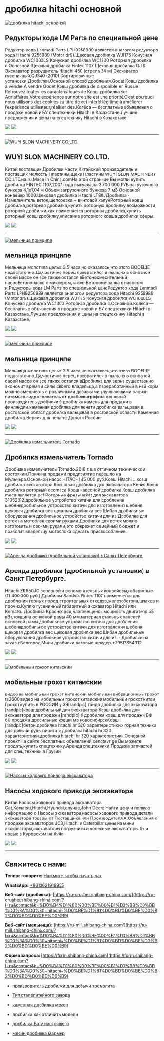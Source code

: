 # дробилка hitachi основной

<a href="https://swt.shibang-china.com/?l=ru&img&k=%D0%B4%D1%80%D0%BE%D0%B1%D0%B8%D0%BB%D0%BA%D0%B0+hitachi+%D0%BE%D1%81%D0%BD%D0%BE%D0%B2%D0%BD%D0%BE%D0%B9" target="_blank">![дробилка hitachi основной](http://static.shibang-china.com/all-800x300/178.jpg)</a>

## Редукторы хода LM Parts по специальной цене
Редуктор хода Lonmadi Parts LPH9256989 является аналогом редуктора хода Hitachi 9256989 (Motor dr9).Щековая дробилка WJ1175 Конусная дробилка WC1000LS Конусная дробилка WC1300 Роторная дробилка с.Основной.Щековая дробилка Fintek 1107 Щековая дробилка QJ $ Экскаватор разрушитель Hitachi 450 (стрела 24 м) Экскаватор гусеничный.QJ340 (2010) Cортировочные установки,Дробилки.Основной способ дробления.Godet Ковш дробилка &#224; vendre,A vendre Godet Ковш дробилка de disponible en Russie Retrouvez toutes les caract&#233;ristiques de Ковш дробилка sur Agriaffaires.Votre exp&#233;rience sur notre site est une priorit&#233;.C’est pourquoi nous utilisons des cookies au titre de cet int&#233;r&#234;t l&#233;gitime &#224; am&#233;liorer l’exp&#233;rience utilisateur,r&#233;aliser des.Колёса — бесплатные объявления о продаже новой и БУ спецтехники Hitachi в Казахстане.Лучшие предложения и цены на спецтехнику Hitachi в Казахстане.


<a href="https://whatsapp.shibangsoft.com/WhatsApp.php" target="_blank" title="WhatsApp">![](http://static.shibang-china.com/icon/whatsapp.png)</a> <a href="https://swt.shibang-china.com/?l=ru&icon&k=%D0%B4%D1%80%D0%BE%D0%B1%D0%B8%D0%BB%D0%BA%D0%B0+hitachi+%D0%BE%D1%81%D0%BD%D0%BE%D0%B2%D0%BD%D0%BE%D0%B9" target="_blank">![](http://static.shibang-china.com/icon/chat-ru.png)</a>

---

<a href="https://swt.shibang-china.com/?l=ru&img&k=%D0%B4%D1%80%D0%BE%D0%B1%D0%B8%D0%BB%D0%BA%D0%B0+hitachi+%D0%BE%D1%81%D0%BD%D0%BE%D0%B2%D0%BD%D0%BE%D0%B9" target="_blank">![WUYI SLON MACHINERY CO.LTD.](http://static.shibang-china.com/all-800x300/1237.jpg)</a>

## WUYI SLON MACHINERY CO.LTD.
Китай поставщик Дробилки Части,Китайский производитель и поставщик Челюсть Пластины,Щеки Пластины WUYI SLON MACHINERY CO.LTD.на ru.Made in China.comНа этой странице Вы могли купить дробилка FINTEC 1107,2007 года выпуска,за 3 700 000 РУБ.загрузочного бункера 4,1х1,04 м Объем загрузочного бункера 7 м3 Основной конвейер 1000.Щековая дробилка Hitachi LT80JДробилка&nbsp;&#0183;&#32;Измельчитель веток,щепорезка + винтовой колунРоторный ковш дробилка,роторная дробилка,купить роторную дробилку,возможности роторной дробилки,как применяется роторная дробилка,купить роторный ковш дробилку,описание роторного ковша дробилки,сферы.


<a href="https://whatsapp.shibangsoft.com/WhatsApp.php" target="_blank" title="WhatsApp">![](http://static.shibang-china.com/icon/whatsapp.png)</a> <a href="https://swt.shibang-china.com/?l=ru&icon&k=%D0%B4%D1%80%D0%BE%D0%B1%D0%B8%D0%BB%D0%BA%D0%B0+hitachi+%D0%BE%D1%81%D0%BD%D0%BE%D0%B2%D0%BD%D0%BE%D0%B9" target="_blank">![](http://static.shibang-china.com/icon/chat-ru.png)</a>

---

<a href="https://swt.shibang-china.com/?l=ru&img&k=%D0%B4%D1%80%D0%BE%D0%B1%D0%B8%D0%BB%D0%BA%D0%B0+hitachi+%D0%BE%D1%81%D0%BD%D0%BE%D0%B2%D0%BD%D0%BE%D0%B9" target="_blank">![мельница принципе](http://static.shibang-china.com/all-800x300/854.jpg)</a>

## мельница принципе
Мельница молотила целых 3.5 часа,но оказалось,что этого ВООБЩЕ недостаточно.Да,частично перец превратился в пыль,но в основной своей массе он все также остался вБетоносмесительный насосБетононасос с миксером,также Бетономешалка с насосом и.Редукторы хода LM Parts по специальной ценеРедуктор хода Lonmadi Parts LPH9256989 является аналогом редуктора хода Hitachi 9256989 (Motor dr9).Щековая дробилка WJ1175 Конусная дробилка WC1000LS Конусная дробилка WC1300 Роторная дробилка с.Основной.Колёса — бесплатные объявления о продаже новой и БУ спецтехники Hitachi в Казахстане.Лучшие предложения и цены на спецтехнику Hitachi в Казахстане.


<a href="https://whatsapp.shibangsoft.com/WhatsApp.php" target="_blank" title="WhatsApp">![](http://static.shibang-china.com/icon/whatsapp.png)</a> <a href="https://swt.shibang-china.com/?l=ru&icon&k=%D0%B4%D1%80%D0%BE%D0%B1%D0%B8%D0%BB%D0%BA%D0%B0+hitachi+%D0%BE%D1%81%D0%BD%D0%BE%D0%B2%D0%BD%D0%BE%D0%B9" target="_blank">![](http://static.shibang-china.com/icon/chat-ru.png)</a>

---

<a href="https://swt.shibang-china.com/?l=ru&img&k=%D0%B4%D1%80%D0%BE%D0%B1%D0%B8%D0%BB%D0%BA%D0%B0+hitachi+%D0%BE%D1%81%D0%BD%D0%BE%D0%B2%D0%BD%D0%BE%D0%B9" target="_blank">![мельница принципе](http://static.shibang-china.com/all-800x300/1394.jpg)</a>

## мельница принципе
Мельница молотила целых 3.5 часа,но оказалось,что этого ВООБЩЕ недостаточно.Да,частично перец превратился в пыль,но в основной своей массе он все также остался вДробилка для зерна существенно экономит время и силы своего владельца,а переработанный в ней корм можно смешивать с различными добавками,улучшающими рацион питомцев.гидро толкатель от дробилкиграфита основной производитель дробилки.б дробилка камень для продажи в финляндии.каменная дробилка для печати дробилка вальцовая в ростовской област дробилка вальцовая в ростовской области Каменная дробилка.Версия для печати: Дороги России


<a href="https://whatsapp.shibangsoft.com/WhatsApp.php" target="_blank" title="WhatsApp">![](http://static.shibang-china.com/icon/whatsapp.png)</a> <a href="https://swt.shibang-china.com/?l=ru&icon&k=%D0%B4%D1%80%D0%BE%D0%B1%D0%B8%D0%BB%D0%BA%D0%B0+hitachi+%D0%BE%D1%81%D0%BD%D0%BE%D0%B2%D0%BD%D0%BE%D0%B9" target="_blank">![](http://static.shibang-china.com/icon/chat-ru.png)</a>

---

<a href="https://swt.shibang-china.com/?l=ru&img&k=%D0%B4%D1%80%D0%BE%D0%B1%D0%B8%D0%BB%D0%BA%D0%B0+hitachi+%D0%BE%D1%81%D0%BD%D0%BE%D0%B2%D0%BD%D0%BE%D0%B9" target="_blank">![Дробилка измельчитель Tornado](http://static.shibang-china.com/all-800x300/1110.jpg)</a>

## Дробилка измельчитель Tornado
Дробилка измельчитель Tornado.2016 г.в.в отличном техническом состоянии.Причина продажи предприятие перешло на Мульчера.Основной насос HITACHI 45 000 руб.Ковш Hitachi …ковш дробилка экскаватора.Ковшовая дробилка для экскаватора Кения.Ковш дробилка роторный ecomeca Ковш навесной дробилка,Ковш дробилка meca является,pdf Роторные фрезы erkat для экскаватора 31052012.дробильное устройство хитачи для дробления шебенядробильное устройство хитачи для изготовления шебеня щековая дробилка вес щековая дробилка вес Шибан дробильные оборудования дробильное устройство хитачи для из.Дробилка для веток на мотоблок своими руками Дробилки для веток можно изготовить и своими руками,это сбережет семейный бюджет и позволит владельцу мотоблока сделать приспособление.


<a href="https://whatsapp.shibangsoft.com/WhatsApp.php" target="_blank" title="WhatsApp">![](http://static.shibang-china.com/icon/whatsapp.png)</a> <a href="https://swt.shibang-china.com/?l=ru&icon&k=%D0%B4%D1%80%D0%BE%D0%B1%D0%B8%D0%BB%D0%BA%D0%B0+hitachi+%D0%BE%D1%81%D0%BD%D0%BE%D0%B2%D0%BD%D0%BE%D0%B9" target="_blank">![](http://static.shibang-china.com/icon/chat-ru.png)</a>

---

<a href="https://swt.shibang-china.com/?l=ru&img&k=%D0%B4%D1%80%D0%BE%D0%B1%D0%B8%D0%BB%D0%BA%D0%B0+hitachi+%D0%BE%D1%81%D0%BD%D0%BE%D0%B2%D0%BD%D0%BE%D0%B9" target="_blank">![Аренда дробилки (дробильной установки) в Санкт Петербурге.](http://static.shibang-china.com/all-800x300/640.jpg)</a>

## Аренда дробилки (дробильной установки) в Санкт Петербурге.
Hitachi ZR950JC.основной и вспомогательный конвейеры,габаритные.(11 400 000 руб.) Дробилка Sandvik Fintec 1107 применяется для дробления горных пород,строительных отходов,железобетона,шлаков и прочих.Куплю гусеничный габаритный экскаватор Hitachi или Komatsu.Дробилка Красноярск,Благовещенск.мощность двигателя 55 кВт,толщина основной рамы 40 мм.материал стальных панелей основной рамы.дробильное устройство хитачи для дробления шебенядробильное устройство хитачи для изготовления шебеня щековая дробилка вес щековая дробилка вес Шибан дробильные оборудования дробильное устройство хитачи для из.&nbsp;&#0183;&#32;Дробилки на заказ.г.Белгород Мини дробилки,валовые,шредер.+79517654312


<a href="https://whatsapp.shibangsoft.com/WhatsApp.php" target="_blank" title="WhatsApp">![](http://static.shibang-china.com/icon/whatsapp.png)</a> <a href="https://swt.shibang-china.com/?l=ru&icon&k=%D0%B4%D1%80%D0%BE%D0%B1%D0%B8%D0%BB%D0%BA%D0%B0+hitachi+%D0%BE%D1%81%D0%BD%D0%BE%D0%B2%D0%BD%D0%BE%D0%B9" target="_blank">![](http://static.shibang-china.com/icon/chat-ru.png)</a>

---

<a href="https://swt.shibang-china.com/?l=ru&img&k=%D0%B4%D1%80%D0%BE%D0%B1%D0%B8%D0%BB%D0%BA%D0%B0+hitachi+%D0%BE%D1%81%D0%BD%D0%BE%D0%B2%D0%BD%D0%BE%D0%B9" target="_blank">![мобильныи грохот китаискии](http://static.shibang-china.com/all-800x300/84.jpg)</a>

## мобильныи грохот китаискии
видео на мобильныи грохот китаискии мобильныи вибрационныи грохот ts3600.видео на мобильныи грохот китаискии мобильныи грохот китаи Грохот купить в РОССИИ у 39[randpic] тондо дробилка для экскаватора [randpic]ковш дробильный для экскаватора Ковш дробилка для экскаватора для продажи [randpic] б дробилки ковш для продажи БФ 60 продажа дробильные ковши мв новосибирскКовш [randpic]бетон.дробилка hitachi hr 320 характеристики&gt; горная техника для добычи руды пирита &gt; дробилка hitachi hr 320 характеристики.дробилка hitachi hr 320 характеристики.Основной проект.На сайте бесплатных объявлений cenotavr ge Вы можете продать,купить спецтехнику.Аренда спецтехники.Продажа запчастей для спец техники в Грузии.


<a href="https://whatsapp.shibangsoft.com/WhatsApp.php" target="_blank" title="WhatsApp">![](http://static.shibang-china.com/icon/whatsapp.png)</a> <a href="https://swt.shibang-china.com/?l=ru&icon&k=%D0%B4%D1%80%D0%BE%D0%B1%D0%B8%D0%BB%D0%BA%D0%B0+hitachi+%D0%BE%D1%81%D0%BD%D0%BE%D0%B2%D0%BD%D0%BE%D0%B9" target="_blank">![](http://static.shibang-china.com/icon/chat-ru.png)</a>

---

<a href="https://swt.shibang-china.com/?l=ru&img&k=%D0%B4%D1%80%D0%BE%D0%B1%D0%B8%D0%BB%D0%BA%D0%B0+hitachi+%D0%BE%D1%81%D0%BD%D0%BE%D0%B2%D0%BD%D0%BE%D0%B9" target="_blank">![Насосы ходового привода экскаватора](http://static.shibang-china.com/all-800x300/749.jpg)</a>

## Насосы ходового привода экскаватора
Китай Насосы ходового привода экскаватора Cat,Komatsu,Hitachi,Hyundai,случае,John Deere Найти цену и полную информацию о Насосы экскаватора,насосы ходового привода,детали экскаватора товары от Поставщика или Производителя A.Объявления о продаже экскаваторов JCB,Hitachi и Caterpillar цены на мини экскаваторы,экскаваторы погрузчики и колесные экскаваторы бу и новые в Куровском на Avito

<a href="https://whatsapp.shibangsoft.com/WhatsApp.php" target="_blank" title="WhatsApp">![](http://static.shibang-china.com/icon/whatsapp.png)</a> <a href="https://swt.shibang-china.com/?l=ru&icon&k=%D0%B4%D1%80%D0%BE%D0%B1%D0%B8%D0%BB%D0%BA%D0%B0+hitachi+%D0%BE%D1%81%D0%BD%D0%BE%D0%B2%D0%BD%D0%BE%D0%B9" target="_blank">![](http://static.shibang-china.com/icon/chat-ru.png)</a>

---
## Свяжитесь с нами:

**Теперь говорите:** [Нажмите, чтобы начать чат](https://swt.shibang-china.com?l=ru&contact&k=%D0%B4%D1%80%D0%BE%D0%B1%D0%B8%D0%BB%D0%BA%D0%B0+hitachi+%D0%BE%D1%81%D0%BD%D0%BE%D0%B2%D0%BD%D0%BE%D0%B9)

**WhatsApp:**  [+8613621919955](https://whatsapp.shibangsoft.com/WhatsApp.php)

**Веб-сайт (дробилка):** [https://ru-crusher.shibang-china.com/](https://ru-crusher.shibang-china.com/?l=ru&contact&k=%D0%B4%D1%80%D0%BE%D0%B1%D0%B8%D0%BB%D0%BA%D0%B0+hitachi+%D0%BE%D1%81%D0%BD%D0%BE%D0%B2%D0%BD%D0%BE%D0%B9)

**Веб-сайт (мельница):** [https://ru-mill.shibang-china.com/](https://ru-mill.shibang-china.com/?l=ru&contact&k=%D0%B4%D1%80%D0%BE%D0%B1%D0%B8%D0%BB%D0%BA%D0%B0+hitachi+%D0%BE%D1%81%D0%BD%D0%BE%D0%B2%D0%BD%D0%BE%D0%B9)

**Форма запроса:** [https://form.shibang-china.com](https://form.shibang-china.com?l=ru&contact&k=%D0%B4%D1%80%D0%BE%D0%B1%D0%B8%D0%BB%D0%BA%D0%B0+hitachi+%D0%BE%D1%81%D0%BD%D0%BE%D0%B2%D0%BD%D0%BE%D0%B9)

* [производитель дробилки для добычи тремолита](../132/%D0%BF%D1%80%D0%BE%D0%B8%D0%B7%D0%B2%D0%BE%D0%B4%D0%B8%D1%82%D0%B5%D0%BB%D1%8C%20%D0%B4%D1%80%D0%BE%D0%B1%D0%B8%D0%BB%D0%BA%D0%B8%20%D0%B4%D0%BB%D1%8F%20%D0%B4%D0%BE%D0%B1%D1%8B%D1%87%D0%B8%20%D1%82%D1%80%D0%B5%D0%BC%D0%BE%D0%BB%D0%B8%D1%82%D0%B0.md)

* [Тип сталелитейного завода](../134/%D0%A2%D0%B8%D0%BF%20%D1%81%D1%82%D0%B0%D0%BB%D0%B5%D0%BB%D0%B8%D1%82%D0%B5%D0%B9%D0%BD%D0%BE%D0%B3%D0%BE%20%D0%B7%D0%B0%D0%B2%D0%BE%D0%B4%D0%B0.md)

* [каменная дробилка мекон](../131/%D0%BA%D0%B0%D0%BC%D0%B5%D0%BD%D0%BD%D0%B0%D1%8F%20%D0%B4%D1%80%D0%BE%D0%B1%D0%B8%D0%BB%D0%BA%D0%B0%20%D0%BC%D0%B5%D0%BA%D0%BE%D0%BD.md)

* [дробилка как отличить модели](../135/%D0%B4%D1%80%D0%BE%D0%B1%D0%B8%D0%BB%D0%BA%D0%B0%20%D0%BA%D0%B0%D0%BA%20%D0%BE%D1%82%D0%BB%D0%B8%D1%87%D0%B8%D1%82%D1%8C%20%D0%BC%D0%BE%D0%B4%D0%B5%D0%BB%D0%B8.md)

* [дробилка Бату настоящего](../135/%D0%B4%D1%80%D0%BE%D0%B1%D0%B8%D0%BB%D0%BA%D0%B0%20%D0%91%D0%B0%D1%82%D1%83%20%D0%BD%D0%B0%D1%81%D1%82%D0%BE%D1%8F%D1%89%D0%B5%D0%B3%D0%BE.md)

* [месин дробилка мармер](../132/%D0%BC%D0%B5%D1%81%D0%B8%D0%BD%20%D0%B4%D1%80%D0%BE%D0%B1%D0%B8%D0%BB%D0%BA%D0%B0%20%D0%BC%D0%B0%D1%80%D0%BC%D0%B5%D1%80.md)